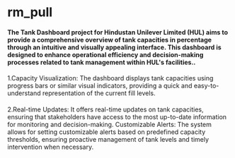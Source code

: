 # rm_pull

#### The Tank Dashboard project for Hindustan Unilever Limited (HUL) aims to provide a comprehensive overview of tank capacities in percentage through an intuitive and visually appealing interface. This dashboard is designed to enhance operational efficiency and decision-making processes related to tank management within HUL's facilities.. 

 ####
1.Capacity Visualization: The dashboard displays tank capacities using progress bars or similar visual indicators, providing a quick and easy-to-understand representation of the current fill levels.
####
2.Real-time Updates: It offers real-time updates on tank capacities, ensuring that stakeholders have access to the most up-to-date information for monitoring and decision-making.
Customizable Alerts: The system allows for setting customizable alerts based on predefined capacity thresholds, ensuring proactive management of tank levels and timely intervention when necessary.
